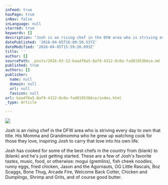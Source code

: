 ```yaml
---
inFeed: true
hasPage: true
inNav: false
inLanguage: null
starred: true
keywords: []
description: "Josh is an rising chef in the DFW area who is striving every day to own that title. \_His Momma and Grandmomma who he grew up watching cook for those they love, inspiring Josh to carry that love into his own life.\_"
datePublished: '2016-04-05T16:00:50.537Z'
dateModified: '2016-04-05T15:59:26.093Z'
title: ''
author: []
sourcePath: _posts/2016-03-12-baadf8a5-8af9-4312-8c0a-fad01953b6ce.md
published: true
authors: []
publisher:
  name: null
  domain: null
  url: null
  favicon: null
url: baadf8a5-8af9-4312-8c0a-fad01953b6ce/index.html
_type: Article

---
```

![](https://imgflo.herokuapp.com/graph/vahj1ThiexotieMo/82a1d29006106b38c0dcd606cc153428/passthrough.jpg?height=508&input=https%3A%2F%2Fs3-us-west-2.amazonaws.com%2Fthe-grid-img%2Fp%2Fc4ba05d4ecc6da9e2e07c058409bcfea72514bd8.jpg&width=750)

Josh is an rising chef in the DFW area who is striving every day to own that title.  His Momma and Grandmomma who he grew up watching cook for those they love, inspiring Josh to carry that love into his own life. 

Josh has cooked for some of the best chefs in the country from (blank) to (blank) and he's just getting started.  These are a few of Josh's favorite tastes, music, food, or otherwise: mogui (gremlins), fish cheek noodles, runny eggs, fried chicken, Jason and the Agornauts, OG Little Rascals, Boz Scaggs, Bone Thug, Arcade Fire, Welcome Back Cotter, Chicken and Dumplings, Shrimp and Grits, and of course good butter.